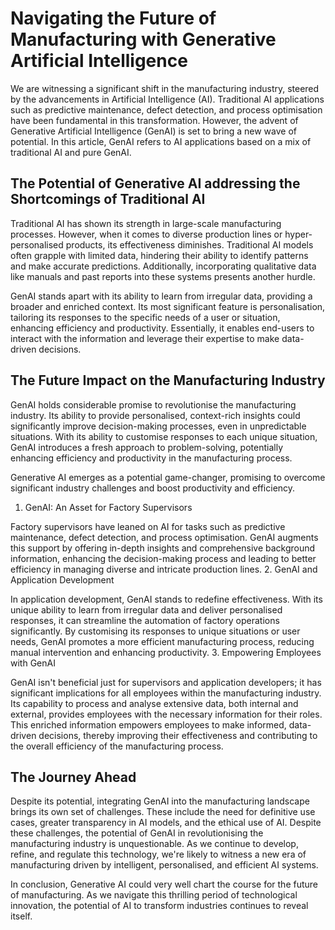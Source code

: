 # Navigating the Future of Manufacturing with Generative Artificial Intelligence

We are witnessing a significant shift in the manufacturing industry, steered by the advancements in Artificial Intelligence (AI). Traditional AI applications such as predictive maintenance, defect detection, and process optimisation have been fundamental in this transformation. However, the advent of Generative Artificial Intelligence (GenAI) is set to bring a new wave of potential. In this article, GenAI refers to AI applications based on a mix of traditional AI and pure GenAI.


## The Potential of Generative AI addressing the Shortcomings of Traditional AI

Traditional AI has shown its strength in large-scale manufacturing processes. However, when it comes to diverse production lines or hyper-personalised products, its effectiveness diminishes. Traditional AI models often grapple with limited data, hindering their ability to identify patterns and make accurate predictions. Additionally, incorporating qualitative data like manuals and past reports into these systems presents another hurdle.

GenAI stands apart with its ability to learn from irregular data, providing a broader and enriched context. Its most significant feature is personalisation, tailoring its responses to the specific needs of a user or situation, enhancing efficiency and productivity. Essentially, it enables end-users to interact with the information and leverage their expertise to make data-driven decisions.


## The Future Impact on the Manufacturing Industry

GenAI holds considerable promise to revolutionise the manufacturing industry. Its ability to provide personalised, context-rich insights could significantly improve decision-making processes, even in unpredictable situations. With its ability to customise responses to each unique situation, GenAI introduces a fresh approach to problem-solving, potentially enhancing efficiency and productivity in the manufacturing process.

Generative AI emerges as a potential game-changer, promising to overcome significant industry challenges and boost productivity and efficiency.
1.	GenAI: An Asset for Factory Supervisors

Factory supervisors have leaned on AI for tasks such as predictive maintenance, defect detection, and process optimisation. GenAI augments this support by offering in-depth insights and comprehensive background information, enhancing the decision-making process and leading to better efficiency in managing diverse and intricate production lines.
2.	GenAI and Application Development

In application development, GenAI stands to redefine effectiveness. With its unique ability to learn from irregular data and deliver personalised responses, it can streamline the automation of factory operations significantly. By customising its responses to unique situations or user needs, GenAI promotes a more efficient manufacturing process, reducing manual intervention and enhancing productivity.
3.	Empowering Employees with GenAI

GenAI isn't beneficial just for supervisors and application developers; it has significant implications for all employees within the manufacturing industry. Its capability to process and analyse extensive data, both internal and external, provides employees with the necessary information for their roles. This enriched information empowers employees to make informed, data-driven decisions, thereby improving their effectiveness and contributing to the overall efficiency of the manufacturing process.


## The Journey Ahead

Despite its potential, integrating GenAI into the manufacturing landscape brings its own set of challenges. These include the need for definitive use cases, greater transparency in AI models, and the ethical use of AI. Despite these challenges, the potential of GenAI in revolutionising the manufacturing industry is unquestionable. As we continue to develop, refine, and regulate this technology, we're likely to witness a new era of manufacturing driven by intelligent, personalised, and efficient AI systems.

In conclusion, Generative AI could very well chart the course for the future of manufacturing. As we navigate this thrilling period of technological innovation, the potential of AI to transform industries continues to reveal itself.

